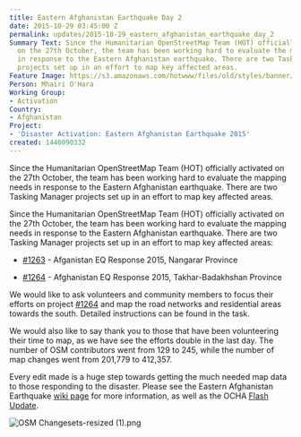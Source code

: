 ```yaml
---
title: Eastern Afghanistan Earthquake Day 2
date: 2015-10-29 03:45:00 Z
permalink: updates/2015-10-29_eastern_afghanistan_earthquake_day_2
Summary Text: Since the Humanitarian OpenStreetMap Team (HOT) officially activated
  on the 27th October, the team has been working hard to evaluate the mapping needs
  in response to the Eastern Afghanistan earthquake. There are two Tasking Manager
  projects set up in an effort to map key affected areas.
Feature Image: https://s3.amazonaws.com/hotwww/files/old/styles/banner/public/OSM+Changesets-resized.png
Person: Mhairi O'Hara
Working Group:
- Activation
Country:
- Afghanistan
Project:
- 'Disaster Activation: Eastern Afghanistan Earthquake 2015'
created: 1446090332
---
```


Since the Humanitarian OpenStreetMap Team (HOT) officially activated on the 27th October, the team has been working hard to evaluate the mapping needs in response to the Eastern Afghanistan earthquake. There are two Tasking Manager projects set up in an effort to map key affected areas.

Since the Humanitarian OpenStreetMap Team (HOT) officially activated on the 27th October, the team has been working hard to evaluate the mapping needs in response to the Eastern Afghanistan earthquake. There are two Tasking Manager projects set up in an effort to map key affected areas:

* [#1263](http://tasks.hotosm.org/project/1263) - Afganistan EQ Response 2015, Nangarar Province

* [#1264](http://tasks.hotosm.org/project/1264) - Afghanistan EQ Response 2015, Takhar-Badakhshan Province

We would like to ask volunteers and community members to focus their efforts on project [#1264](http://tasks.hotosm.org/project/1264) and map the road networks and residential areas towards the south. Detailed instructions can be found in the task.

We would also like to say thank you to those that have been volunteering their time to map, as we have see the efforts double in the last day. The number of OSM contributors went from 129 to 245, while the number of map changes went from 201,779 to 412,357.

Every edit made is a huge step towards getting the much needed map data to those responding to the disaster. Please see the Eastern Afghanistan Earthquake [wiki page](http://wiki.openstreetmap.org/wiki/2015_Eastern_Afghanistan_Earthquake) for more information, as well as the OCHA [Flash Update](http://reliefweb.int/sites/reliefweb.int/files/resources/ocha_flash_update_badakshan_earthquake_2.pdf).

![OSM Changesets-resized (1).png](https://cdn.hotosm.org/website/OSM+Changesets-resized+(1).png)
